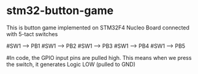 # stm32-button-game
This is button game implemented on STM32F4 Nucleo Board connected with 5-tact switches

#SW1 --> PB1
#SW1 --> PB2
#SW1 --> PB3
#SW1 --> PB4
#SW1 --> PB5

#In code, the GPIO input pins are pulled high. This means when we press the switch, it generates Logic LOW (pulled to GND)
